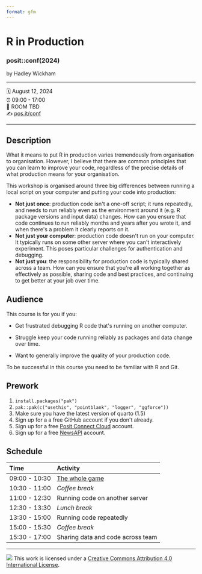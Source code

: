 ```yaml
---
format: gfm
---
```


R in Production
================

### posit::conf(2024)

by Hadley Wickham

-----

:spiral_calendar: August 12, 2024  
:alarm_clock:     09:00 - 17:00  
:hotel:           ROOM TBD  
:writing_hand:    [pos.it/conf](http://pos.it/conf)

-----

## Description

What it means to put R in production varies tremendously from organisation to organisation.
However, I believe that there are common principles that you can learn to improve your code, regardless of the precise details of what production means for your organisation.

This workshop is organised around three big differences between running a local script on your computer and putting your code into production:

-   **Not just once**: production code isn't a one-off script; it runs repeatedly, and needs to run reliably even as the environment around it (e.g. R package versions and input data) changes. How can you ensure that code continues to run reliably months and years after you wrote it, and when there's a problem it clearly reports on it.
-   **Not just your computer**: production code doesn't run on your computer. It typically runs on some other server where you can't interactively experiment. This poses particular challenges for authentication and debugging.
-   **Not just you**: the responsibility for production code is typically shared across a team. How can you ensure that you're all working together as effectively as possible, sharing code and best practices, and continuing to get better at your job over time.

## Audience

This course is for you if you:

-   Get frustrated debugging R code that's running on another computer.

-   Struggle keep your code running reliably as packages and data change over time.

-   Want to generally improve the quality of your production code.

To be successful in this course you need to be familiar with R and Git.

## Prework

1. `install.packages("pak")`
2. `pak::pak(c("usethis", "pointblank", "logger", "ggforce"))`
3. Make sure you have the latest version of quarto (1.5)
4. Sign up for a a free GitHub account if you don't already.
5. Sign up for a free [Posit Connect Cloud](https://connect.posit.cloud/) account.
6. Sign up for a free [NewsAPI](https://newsapi.org) account.

## Schedule

| Time          | Activity         |
| :------------ | :--------------- |
| 09:00 - 10:30 | [The whole game](materials/1-whole-game.pdf)        |
| 10:30 - 11:00 | *Coffee break*   |
| 11:00 - 12:30 | Running code on another server        |
| 12:30 - 13:30 | *Lunch break*    |
| 13:30 - 15:00 | Running code repeatedly        |
| 15:00 - 15:30 | *Coffee break*   |
| 15:30 - 17:00 | Sharing data and code across team        |


-----

![](https://i.creativecommons.org/l/by/4.0/88x31.png) This work is
licensed under a [Creative Commons Attribution 4.0 International
License](https://creativecommons.org/licenses/by/4.0/).
